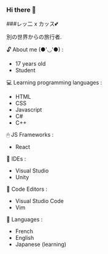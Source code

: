 ### Hi there 👋
<!--
**Rurucchi/Rurucchi** is a ✨ _special_ ✨ repository because its `README.md` (this file) appears on your GitHub profile.
-->

###レッ二 x カッス💕

別の世界からの旅行者.

🔓 About me (●'◡'●) :
- 17 years old
- Student

💻 Learning programming languages :
- HTML
- CSS
- Javascript
- C#
- C++

🖱 JS Frameworks :
- React

🍚 IDEs :
- Visual Studio
- Unity

🍙 Code Editors :
- Visual Studio Code
- Vim

📱 Languages : 
- French
- English
- Japanese (learning)
